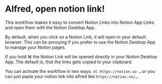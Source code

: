# Alfred, open notion link!

This workflow makes it easy to convert Notion Links into Notion App Links and open them with the Notion Desktop App.

By default, when you click on a Notion Link, it will open in your default browser. This can be annoying if you prefer to use the Notion Desktop App to manage your Notion pages.

If you hold ⌘ the Notion Link will be opened directly in your Notion Desktop App. The default is, that the links gets copied to your clipboard.

You can activate the workflow in two ways. `nl https://notion.so …` or you can just paste your notion link into alfred like `https://notion.so/…`.
